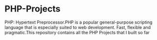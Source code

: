 # PHP-Projects
PHP: Hypertext Preprocessor.PHP is a popular general-purpose scripting language that is especially suited to web development. Fast, flexible and pragmatic.This repository contains all the PHP Projects that I built so far
